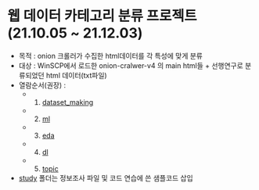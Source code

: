 # 웹 데이터 카테고리 분류 프로젝트(21.10.05 ~ 21.12.03)
* 목적 : onion 크롤러가 수집한 html데이터를 각 특성에 맞게 분류
* 대상 : WinSCP에서 로드한 onion-cralwer-v4 의 main html들 + 선행연구로 분류되었던 html 데이터(txt파일)
* 열람순서(권장) :  
    * 1) [dataset_making](/dataset_making)
    * 2) [ml](/ml)
    * 3) [eda](/eda) 
    * 4) [dl](/dl) 
    * 5) [topic](/topic)
* [study](/study) 폴더는 정보조사 파일 및 코드 연습에 쓴 샘플코드 삽입
